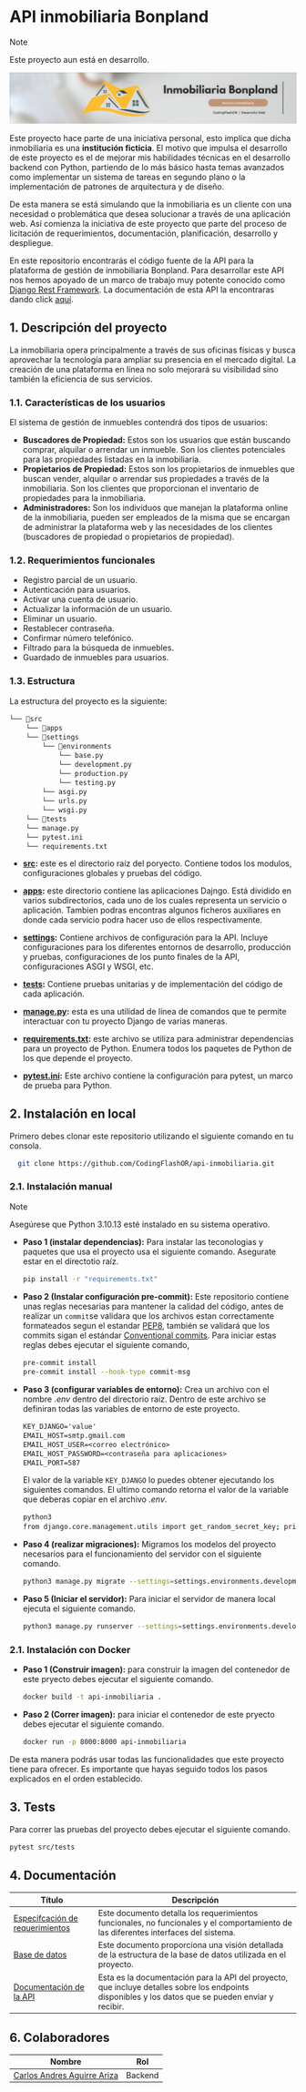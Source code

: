 # API inmobiliaria Bonpland
> [!NOTE]
> Este proyecto aun está en desarrollo.

<picture>
    <a href="https://dev-inmobiliaria.netlify.app">
        <img src="/img/InmobiliariaBonplandBanner.png">
    </a>
</picture>

Este proyecto hace parte de una iniciativa personal, esto implica que dicha inmobiliaria es una **institución ficticia**. El motivo que impulsa el desarrollo de este proyecto es el de mejorar mis habilidades técnicas en el desarrollo backend con Python, partiendo de lo más básico hasta temas avanzados como implementar un sistema de tareas en segundo plano o la implementación de patrones de arquitectura y de diseño.

De esta manera se está simulando que la inmobiliaria es un cliente con una necesidad o problemática que desea solucionar a través de una aplicación web. Así comienza la iniciativa de este proyecto que parte del proceso de licitación de requerimientos, documentación, planificación, desarrollo y despliegue.

En este repositorio encontrarás el código fuente de la API para la plataforma de gestión de inmobiliaria Bonpland. Para desarrollar este API nos hemos apoyado de un marco de trabajo muy potente conocido como [Django Rest Framework](https://www.django-rest-framework.org/). La documentación de esta API la encontraras dando click [aquí](https://api-inmobiliaria-swagger-ui-public.onrender.com/api/v1/doc/swagger-ui/).

## 1. Descripción del proyecto

La inmobiliaria opera principalmente a través de sus oficinas físicas y busca aprovechar la tecnología para ampliar su presencia en el mercado digital. La creación de una plataforma en línea no solo mejorará su visibilidad sino también la eficiencia de sus servicios.

### 1.1. Características de los usuarios
El sistema de gestión de inmuebles contendrá dos tipos de usuarios:

- **Buscadores de Propiedad:** Estos son los usuarios que están buscando comprar, alquilar o arrendar un inmueble. Son los clientes potenciales para las propiedades listadas en la inmobiliaria.
- **Propietarios de Propiedad:** Estos son los propietarios de inmuebles que buscan vender, alquilar o arrendar sus propiedades a través de la inmobiliaria. Son los clientes que proporcionan el inventario de propiedades para la inmobiliaria.
- **Administradores:** Son los individuos que manejan la plataforma online de la inmobiliaria, pueden ser empleados de la misma que se encargan de administrar la plataforma web y las necesidades de los clientes (buscadores de propiedad o propietarios de propiedad).

### 1.2. Requerimientos funcionales
- Registro parcial de un usuario.
- Autenticación para usuarios.
- Activar una cuenta de usuario.
- Actualizar la información de un usuario.
- Eliminar un usuario.
- Restablecer contraseña.
- Confirmar número telefónico.
- Filtrado para la búsqueda de inmuebles.
- Guardado de inmuebles para usuarios.

### 1.3. Estructura
La estructura del proyecto es la siguiente:

```
└── 📁src
    └── 📁apps
    └── 📁settings
        └── 📁environments
            └── base.py
            └── development.py
            └── production.py
            └── testing.py
        └── asgi.py
        └── urls.py
        └── wsgi.py
    └── 📁tests
    └── manage.py
    └── pytest.ini
    └── requirements.txt
```

- **[src](./src/):** este es el directorio raíz del poryecto. Contiene todos los modulos, configuraciones  globales y pruebas del código.

- **[apps](./src/apps/):** este directorio contiene las aplicaciones Dajngo. Está dividido en varios subdirectorios, cada uno de los cuales representa un servicio o aplicación. Tambien podras encontras algunos ficheros auxiliares en donde cada servicio podra hacer uso de ellos respectivamente.

- **[settings](./src/settings/):** Contiene archivos de configuración para la API. Incluye configuraciones para los diferentes entornos de desarrollo, producción y pruebas, configuraciones de los punto finales de la API, configuraciones ASGI y WSGI, etc.

- **[tests](./src/tests/):** Contiene pruebas unitarias y de implementación del código de cada aplicación.

- **[manage.py](./src/manage.py):** esta es una utilidad de línea de comandos que te permite interactuar con tu proyecto Django de varias maneras.

- **[requirements.txt](./src/requirements.txt):** este archivo se utiliza para administrar dependencias para un proyecto de Python. Enumera todos los paquetes de Python de los que depende el proyecto.

- **[pytest.ini](./src/pytest.ini):** Este archivo contiene la configuración para pytest, un marco de prueba para Python.

## 2. Instalación en local

Primero debes clonar este repositorio utilizando el siguiente comando en tu consola.

```bash
  git clone https://github.com/CodingFlashOR/api-inmobiliaria.git
```

### 2.1. Instalación manual

> [!NOTE]
> Asegúrese que Python 3.10.13 esté instalado en su sistema operativo.

- **Paso 1 (instalar dependencias):** Para instalar las teconologias y paquetes que usa el proyecto usa el siguiente comando. Asegurate estar en el directotio raíz.

    ```bash
    pip install -r "requirements.txt"
    ```

- **Paso 2 (Instalar configuración pre-commit):** Este repositorio contiene unas reglas necesarias para  mantener la calidad del código, antes de realizar un `commit`se validara que los archivos estan correctamente formateados segun el estandar [PEP8](https://peps.python.org/pep-0008/), también se validará que los commits sigan el estándar [Conventional commits](https://www.conventionalcommits.org/en/v1.0.0/). Para iniciar estas reglas debes ejecutar el siguiente comando, 

    ```bash
    pre-commit install
    pre-commit install --hook-type commit-msg
    ```

- **Paso 3 (configurar variables de entorno):** Crea un archivo con el nombre _.env_ dentro del directorio raíz. Dentro de este archivo se definiran todas las variables de entorno de este proyecto.

    ```.env
    KEY_DJANGO='value'
    EMAIL_HOST=smtp.gmail.com
    EMAIL_HOST_USER=<correo electrónico>
    EMAIL_HOST_PASSWORD=<contraseña para aplicaciones>
    EMAIL_PORT=587
    ```

    El valor de la variable `KEY_DJANGO` lo puedes obtener ejecutando los siguientes comandos. El ultimo comando retorna el valor de la variable que deberas copiar en el archivo _.env_.

    ```bash
    python3
    from django.core.management.utils import get_random_secret_key; print(get_random_secret_key()); exit()
    ```

- **Paso 4 (realizar migraciones):** Migramos los modelos del proyecto necesarios para el funcionamiento del servidor con el siguiente comando.

    ```bash
    python3 manage.py migrate --settings=settings.environments.development
    ```

- **Paso 5 (Iniciar el servidor):** Para iniciar el servidor de manera local ejecuta el siguiente comando.

    ```bash
    python3 manage.py runserver --settings=settings.environments.development
    ```

### 2.1. Instalación con Docker

- **Paso 1 (Construir imagen):** para construir la imagen del contenedor de este pryecto debes ejecutar el siguiente comando.

    ```bash
    docker build -t api-inmobiliaria .
    ```

- **Paso 2 (Correr imagen):** para iniciar el contenedor de este pryecto debes ejecutar el siguiente comando.

    ```bash
    docker run -p 8000:8000 api-inmobiliaria
    ```

De esta manera podrás usar todas las funcionalidades que este proyecto tiene para ofrecer. Es importante que hayas seguido todos los pasos explicados en el orden establecido.

## 3. Tests
Para correr las pruebas del proyecto debes ejecutar el siguiente comando.

```bash
pytest src/tests
```

## 4. Documentación
| Título | Descripción | 
|----------|----------|
| [Especifcación de requerimientos](https://drive.google.com/file/d/1rHrYdVJ7h1wPVbSSrLhgfYliH-DhmyL-/view?usp=drive_link) | Este documento detalla los requerimientos funcionales, no funcionales y el comportamiento de las diferentes interfaces del sistema. |
| [Base de datos]()   | Este documento proporciona una visión detallada de la estructura de la base de datos utilizada en el proyecto. |
| [Documentación de la API](https://backend-inmobiliaria-dev-rgzp.2.us-1.fl0.io/api/schema/swagger-ui/) | Esta es la documentación para la API del proyecto, que incluye detalles sobre los endpoints disponibles y los datos que se pueden enviar y recibir. |

## 6. Colaboradores
| Nombre | Rol | 
|----------|----------|
| [Carlos Andres Aguirre Ariza](https://github.com/The-Asintota) | Backend |

